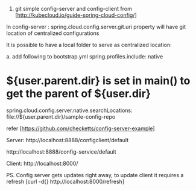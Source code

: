 1. git simple config-server and config-client from [http://kubecloud.io/guide-spring-cloud-config/]

In config-server : spring.cloud.config.server.git.uri property will have git location of centralized configurations

It is possible to have a local folder to serve as centralized location:

a. add following to bootstrap.yml
spring.profiles.include: native
# ${user.parent.dir} is set in main() to get the parent of ${user.dir}
spring.cloud.config.server.native.searchLocations: file://${user.parent.dir}/sample-config-repo

refer [https://github.com/checketts/config-server-example]

Server: http://localhost:8888/configclient/default

http://localhost:8888/config-service/default

Client: http://localhost:8000/

PS. Config server gets updates right away, to update client it requires a refresh [curl -d{} http://localhost:8000/refresh]

